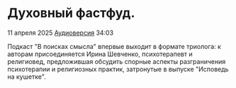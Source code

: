 # Духовный фастфуд.

11 апреля 2025 [Аудиоверсия](https://paradoks-pinkera-pilotnyy-vypusk.simplecast.com/episodes/dukhovny-fast-food) 34:03

Подкаст "В поисках смысла" впервые выходит в формате триолога: к авторам присоединяется Ирина Шевченко,
психотерапевт и религиовед, предложившая обсудить спорные аспекты разграничения психотерапии и религиозных практик, затронутые в выпуске "Исповедь на кушетке".
